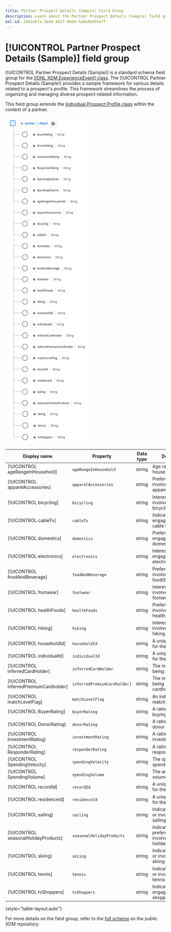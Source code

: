 ```yaml
---
title: Partner Prospect Details (Sample) Field Group
description: Learn about the Partner Prospect Details (Sample) field group (XDM) schema field group.
exl-id: 2de1eb7a-2e44-4417-9bdd-7a8a4b2d3a7f
---
```

# [!UICONTROL Partner Prospect Details (Sample)] field group

[!UICONTROL Partner Prospect Details (Sample)] is a standard schema field group for the [[!DNL XDM ExperienceEvent] class](../../classes/experienceevent.md). The [!UICONTROL Partner Prospect Details (Sample)] provides a sample framework for various details related to a prospect's profile. This framework streamlines the process of organizing and managing diverse prospect-related information. 

This field group extends the [Individual Prospect Profile class](https://experienceleague.adobe.com/docs/experience-platform/xdm/classes/prospect.html) within the context of a partner. 

![A diagram of the [!UICONTROL Partner Prospect Details (Sample)] field group.](../../images/field-groups/partner/partner-prospect-details-sample.png)

| Display name                          | Property                    | Data type | Description                                      |
|---------------------------------------|-----------------------------|-----------|--------------------------------------------------|
| [!UICONTROL ageRangeInHousehold]      | `ageRangeInHousehold`       | string    | Age range within the household.                   |
| [!UICONTROL apparelAccessories]       | `apparelAccessories`        | string    | Preferences or involvement in apparel/accessories.|
| [!UICONTROL bicycling]                | `bicycling`                 | string    | Interest or involvement in bicycling activities.  |
| [!UICONTROL cableTv]                  | `cableTv`                   | string    | Indicates engagement with cable television.                 |
| [!UICONTROL domestics]                | `domestics`                 | string    | Preferences or engagement in domestic activities.|
| [!UICONTROL electronics]              | `electronics`               | string    | Interest or engagement in electronic devices.      |
| [!UICONTROL foodAndBeverage]          | `foodAndBeverage`           | string    | Preferences or involvement in food/beverage.      |
| [!UICONTROL footwear]                 | `footwear`                  | string    | Interest or involvement in footwear.              |
| [!UICONTROL healthFoods]              | `healthFoods`               | string    | Preferences or involvement in health foods.       |
| [!UICONTROL hiking]                   | `hiking`                    | string    | Interest or involvement in hiking activities.     |
| [!UICONTROL householdId]              | `householdId`               | string    | A unique identifier for the household.              |
| [!UICONTROL individualId]             | `individualId`              | string    | A unique identifier for the individual.             |
| [!UICONTROL inferredCardHolder]       | `inferredCardHolder`        | string    | The inference of being a cardholder.                  |
| [!UICONTROL inferredPremiumCardholder]| `inferredPremiumCardholder]`| string    | The inference of being a premium cardholder.        |
| [!UICONTROL matchLevelFlag]           | `matchLevelFlag`            | string    | An indicator of the matching level.                  |
| [!UICONTROL BuyerRating]              | `buyerRating`               | string    | A rating related to buying behavior.                |
| [!UICONTROL DonorRating]              | `donorRating`               | string    | A rating related to donor behavior.                 |
| [!UICONTROL InvestmentRating]         | `investmentRating`          | string    | A rating related to investment behavior.             |
| [!UICONTROL ResponderRating]          | `responderRating`           | string    | A rating related to responder behavior.             |
| [!UICONTROL SpendingVelocity]         | `spendingVelocity`          | string    | The speed or rate of spending.                        |
| [!UICONTROL SpendingVolume]           | `spendingVolume`            | string    | The amount or volume of spending.                     |
| [!UICONTROL recordId]                 | `recordId`                  | string    | A unique identifier for the record.                 |
| [!UICONTROL residenceId]              | `residenceId`               | string    | A unique identifier for the residence.              |
| [!UICONTROL sailing]                  | `sailing`                   | string    | Indicates the interest or involvement in sailing activities.    |
| [!UICONTROL seasonalHolidayProducts]  | `seasonalHolidayProducts`   | string    | Indicates the preferences or involvement in holiday products. |
| [!UICONTROL skiing]                   | `skiing`                    | string    | Indicates the interest or involvement in skiing activities.     |
| [!UICONTROL tennis]                   | `tennis`                    | string    | Indicates the interest or involvement in tennis activities.     |
| [!UICONTROL tvShoppers]               | `tvShoppers`                | string    | Indicates engagement with TV shopping.                      |

{style="table-layout:auto"}

For more details on the field group, refer to the [full schema](https://github.com/adobe/xdm/blob/master/components/fieldgroups/profile/partner-prospect/merkle/prospect-details-partner-sample.schema.json) on the public XDM repository.
